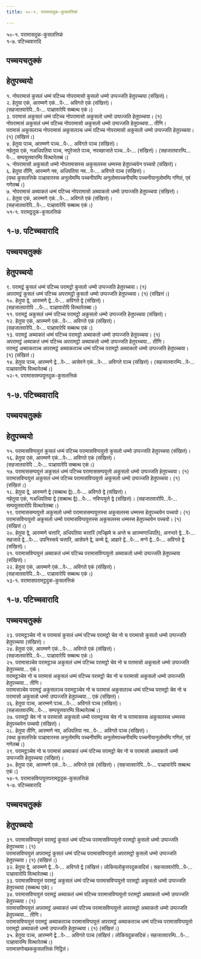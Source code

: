 ```yaml
---
title: ५०-१. परामासदुक-कुसलत्तिकं

---
```

५०-१. परामासदुक-कुसलत्तिकं  
१-७. पटिच्‍चवारादि  


## पच्‍चयचतुक्‍कं



## हेतुपच्‍चयो

१. नोपरामासं कुसलं धम्मं पटिच्‍च नोपरामासो कुसलो धम्मो उप्पज्‍जति हेतुपच्‍चया (संखित्तं)।  
२. हेतुया एकं, आरम्मणे एकं…पे॰… अविगते एकं (संखित्तं)।  
(सहजातवारेपि…पे॰… पञ्हावारेपि सब्बत्थ एकं।)  
३. परामासं अकुसलं धम्मं पटिच्‍च नोपरामासो अकुसलो धम्मो उप्पज्‍जति हेतुपच्‍चया। (१)  
नोपरामासं अकुसलं धम्मं पटिच्‍च नोपरामासो अकुसलो धम्मो उप्पज्‍जति हेतुपच्‍चया… तीणि।  
परामासं अकुसलञ्‍च नोपरामासं अकुसलञ्‍च धम्मं पटिच्‍च नोपरामासो अकुसलो धम्मो उप्पज्‍जति हेतुपच्‍चया। (१) (संखित्तं।)  
४. हेतुया पञ्‍च, आरम्मणे पञ्‍च…पे॰… अविगते पञ्‍च (संखित्तं)।  
नहेतुया एकं, नअधिपतिया पञ्‍च, नपुरेजाते पञ्‍च, नपच्छाजाते पञ्‍च…पे॰… (संखित्तं)। (सहजातवारम्पि…पे॰… सम्पयुत्तवारम्पि वित्थारेतब्बं।)  
५. नोपरामासो अकुसलो धम्मो नोपरामासस्स अकुसलस्स धम्मस्स हेतुपच्‍चयेन पच्‍चयो (संखित्तं)।  
६. हेतुया तीणि, आरम्मणे नव, अधिपतिया नव…पे॰… अविगते पञ्‍च (संखित्तं)।  
(यथा कुसलत्तिके पञ्हावारस्स अनुलोमम्पि पच्‍चनीयम्पि अनुलोमपच्‍चनीयम्पि पच्‍चनीयानुलोमम्पि गणितं, एवं गणेतब्बं।)  
७. नोपरामासं अब्याकतं धम्मं पटिच्‍च नोपरामासो अब्याकतो धम्मो उप्पज्‍जति हेतुपच्‍चया (संखित्तं)।  
८. हेतुया एकं, आरम्मणे एकं…पे॰… अविगते एकं (संखित्तं)।  
(सहजातवारेपि…पे॰… पञ्हावारेपि सब्बत्थ एकं।)  
५१-१. परामट्ठदुक-कुसलत्तिकं  


## १-७. पटिच्‍चवारादि



## पच्‍चयचतुक्‍कं



## हेतुपच्‍चयो

९. परामट्ठं कुसलं धम्मं पटिच्‍च परामट्ठो कुसलो धम्मो उप्पज्‍जति हेतुपच्‍चया। (१)  
अपरामट्ठं कुसलं धम्मं पटिच्‍च अपरामट्ठो कुसलो धम्मो उप्पज्‍जति हेतुपच्‍चया। (१) (संखित्तं।)  
१०. हेतुया द्वे, आरम्मणे द्वे…पे॰… अविगते द्वे (संखित्तं)।  
(सहजातवारोपि …पे॰… पञ्हावारोपि वित्थारेतब्बा।)  
११. परामट्ठं अकुसलं धम्मं पटिच्‍च परामट्ठो अकुसलो धम्मो उप्पज्‍जति हेतुपच्‍चया (संखित्तं)।  
१२. हेतुया एकं, आरम्मणे एकं…पे॰… अविगते एकं (संखित्तं)।  
(सहजातवारेपि…पे॰… पञ्हावारेपि सब्बत्थ एकं।)  
१३. परामट्ठं अब्याकतं धम्मं पटिच्‍च परामट्ठो अब्याकतो धम्मो उप्पज्‍जति हेतुपच्‍चया। (१)  
अपरामट्ठं अब्याकतं धम्मं पटिच्‍च अपरामट्ठो अब्याकतो धम्मो उप्पज्‍जति हेतुपच्‍चया… तीणि।  
परामट्ठं अब्याकतञ्‍च अपरामट्ठं अब्याकतञ्‍च धम्मं पटिच्‍च परामट्ठो अब्याकतो धम्मो उप्पज्‍जति हेतुपच्‍चया। (१) (संखित्तं।)  
१४. हेतुया पञ्‍च, आरम्मणे द्वे…पे॰… आसेवने एकं…पे॰… अविगते पञ्‍च (संखित्तं)। (सहजातवारम्पि…पे॰… पञ्हावारम्पि वित्थारेतब्बं।)  
५२-१. परामाससम्पयुत्तदुक-कुसलत्तिकं  


## १-७. पटिच्‍चवारादि



## पच्‍चयचतुक्‍कं



## हेतुपच्‍चयो

१५. परामासविप्पयुत्तं कुसलं धम्मं पटिच्‍च परामासविप्पयुत्तो कुसलो धम्मो उप्पज्‍जति हेतुपच्‍चया (संखित्तं)।  
१६. हेतुया एकं, आरम्मणे एकं…पे॰… अविगते एकं (संखित्तं)।  
(सहजातवारेपि …पे॰… पञ्हावारेपि सब्बत्थ एकं।)  
१७. परामाससम्पयुत्तं अकुसलं धम्मं पटिच्‍च परामाससम्पयुत्तो अकुसलो धम्मो उप्पज्‍जति हेतुपच्‍चया। (१)  
परामासविप्पयुत्तं अकुसलं धम्मं पटिच्‍च परामासविप्पयुत्तो अकुसलो धम्मो उप्पज्‍जति हेतुपच्‍चया। (१) (संखित्तं।)  
१८. हेतुया द्वे, आरम्मणे द्वे (सब्बत्थ द्वे)…पे॰… अविगते द्वे (संखित्तं)।  
नहेतुया एकं, नअधिपतिया द्वे (सब्बत्थ द्वे)…पे॰… नविप्पयुत्ते द्वे (संखित्तं)। (सहजातवारोपि…पे॰… सम्पयुत्तवारोपि वित्थारेतब्बा।)  
१९. परामाससम्पयुत्तो अकुसलो धम्मो परामाससम्पयुत्तस्स अकुसलस्स धम्मस्स हेतुपच्‍चयेन पच्‍चयो। (१)  
परामासविप्पयुत्तो अकुसलो धम्मो परामासविप्पयुत्तस्स अकुसलस्स धम्मस्स हेतुपच्‍चयेन पच्‍चयो। (१) (संखित्तं।)  
२०. हेतुया द्वे, आरम्मणे चत्तारि, अधिपतिया चत्तारि (मज्झिमे च अन्ते च आरम्मणाधिपति), अनन्तरे द्वे…पे॰… सहजाते द्वे…पे॰… उपनिस्सये चत्तारि, आसेवने द्वे, कम्मे द्वे, आहारे द्वे…पे॰… मग्गे द्वे…पे॰… अविगते द्वे (संखित्तं)।  
२१. परामासविप्पयुत्तं अब्याकतं धम्मं पटिच्‍च परामासविप्पयुत्तो अब्याकतो धम्मो उप्पज्‍जति हेतुपच्‍चया (संखित्तं)।  
२२. हेतुया एकं, आरम्मणे एकं…पे॰… अविगते एकं (संखित्तं)।  
(सहजातवारेपि…पे॰… पञ्हावारेपि सब्बत्थ एकं।)  
५३-१. परामासपरामट्ठदुक-कुसलत्तिकं  


## १-७. पटिच्‍चवारादि



## पच्‍चयचतुक्‍कं

२३. परामट्ठञ्‍चेव नो च परामासं कुसलं धम्मं पटिच्‍च परामट्ठो चेव नो च परामासो कुसलो धम्मो उप्पज्‍जति हेतुपच्‍चया (संखित्तं)।  
२४. हेतुया एकं, आरम्मणे एकं…पे॰… अविगते एकं (संखित्तं)।  
(सहजातवारेपि…पे॰… पञ्हावारेपि सब्बत्थ एकं।)  
२५. परामासञ्‍चेव परामट्ठञ्‍च अकुसलं धम्मं पटिच्‍च परामट्ठो चेव नो च परामासो अकुसलो धम्मो उप्पज्‍जति हेतुपच्‍चया… एकं।  
परामट्ठञ्‍चेव नो च परामासं अकुसलं धम्मं पटिच्‍च परामट्ठो चेव नो च परामासो अकुसलो धम्मो उप्पज्‍जति हेतुपच्‍चया… तीणि।  
परामासञ्‍चेव परामट्ठं अकुसलञ्‍च परामट्ठञ्‍चेव नो च परामासं अकुसलञ्‍च धम्मं पटिच्‍च परामट्ठो चेव नो च परामासो अकुसलो धम्मो उप्पज्‍जति हेतुपच्‍चया… एकं (संखित्तं)।  
२६. हेतुया पञ्‍च, आरम्मणे पञ्‍च…पे॰… अविगते पञ्‍च (संखित्तं)।  
(सहजातवारम्पि…पे॰… सम्पयुत्तवारम्पि वित्थारेतब्बं।)  
२७. परामट्ठो चेव नो च परामासो अकुसलो धम्मो परामट्ठस्स चेव नो च परामासस्स अकुसलस्स धम्मस्स हेतुपच्‍चयेन पच्‍चयो (संखित्तं)।  
२८. हेतुया तीणि, आरम्मणे नव, अधिपतिया नव…पे॰… अविगते पञ्‍च (संखित्तं)।  
(यथा कुसलत्तिके पञ्हावारस्स अनुलोमम्पि पच्‍चनीयम्पि अनुलोमपच्‍चनीयम्पि पच्‍चनीयानुलोमम्पि गणितं, एवं गणेतब्बं।)  
२९. परामट्ठञ्‍चेव नो च परामासं अब्याकतं धम्मं पटिच्‍च परामट्ठो चेव नो च परामासो अब्याकतो धम्मो उप्पज्‍जति हेतुपच्‍चया (संखित्तं)।  
३०. हेतुया एकं, आरम्मणे एकं…पे॰… अविगते एकं (संखित्तं)। (सहजातवारेपि…पे॰… पञ्हावारेपि सब्बत्थ एकं।)  
५४-१. परामासविप्पयुत्तपरामट्ठदुक-कुसलत्तिकं  
१-७. पटिच्‍चवारादि  


## पच्‍चयचतुक्‍कं



## हेतुपच्‍चयो

३१. परामासविप्पयुत्तं परामट्ठं कुसलं धम्मं पटिच्‍च परामासविप्पयुत्तो परामट्ठो कुसलो धम्मो उप्पज्‍जति हेतुपच्‍चया। (१)  
परामासविप्पयुत्तं अपरामट्ठं कुसलं धम्मं पटिच्‍च परामासविप्पयुत्तो अपरामट्ठो कुसलो धम्मो उप्पज्‍जति हेतुपच्‍चया। (१) (संखित्तं।)  
३२. हेतुया द्वे, आरम्मणे द्वे…पे॰… अविगते द्वे (संखित्तं। लोकियलोकुत्तरदुकसदिसं। सहजातवारोपि…पे॰… पञ्हावारोपि वित्थारेतब्बा।)  
३३. परामासविप्पयुत्तं परामट्ठं अकुसलं धम्मं पटिच्‍च परामासविप्पयुत्तो परामट्ठो अकुसलो धम्मो उप्पज्‍जति हेतुपच्‍चया (सब्बत्थ एकं)।  
३४. परामासविप्पयुत्तं परामट्ठं अब्याकतं धम्मं पटिच्‍च परामासविप्पयुत्तो परामट्ठो अब्याकतो धम्मो उप्पज्‍जति हेतुपच्‍चया। (१)  
परामासविप्पयुत्तं अपरामट्ठं अब्याकतं धम्मं पटिच्‍च परामासविप्पयुत्तो अपरामट्ठो अब्याकतो धम्मो उप्पज्‍जति हेतुपच्‍चया… तीणि।  
परामासविप्पयुत्तं परामट्ठं अब्याकतञ्‍च परामासविप्पयुत्तं अपरामट्ठं अब्याकतञ्‍च धम्मं पटिच्‍च परामासविप्पयुत्तो परामट्ठो अब्याकतो धम्मो उप्पज्‍जति हेतुपच्‍चया। (१) (संखित्तं।)  
३५. हेतुया पञ्‍च, आरम्मणे द्वे…पे॰… अविगते पञ्‍च (संखित्तं। लोकियदुकसदिसं। सहजातवारम्पि…पे॰… पञ्हावारम्पि वित्थारेतब्बं।)  
परामासगोच्छककुसलत्तिकं निट्ठितं।  